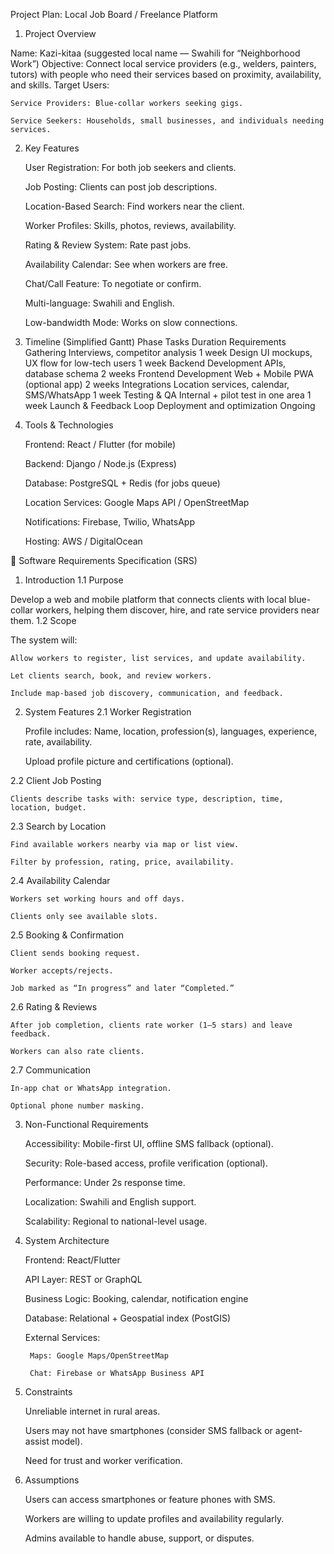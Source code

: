 Project Plan: Local Job Board / Freelance Platform
1. Project Overview

Name: Kazi-kitaa (suggested local name — Swahili for “Neighborhood Work”)
Objective: Connect local service providers (e.g., welders, painters, tutors) with people who need their services based on proximity, availability, and skills.
Target Users:

    Service Providers: Blue-collar workers seeking gigs.

    Service Seekers: Households, small businesses, and individuals needing services.

2. Key Features

    User Registration: For both job seekers and clients.

    Job Posting: Clients can post job descriptions.

    Location-Based Search: Find workers near the client.

    Worker Profiles: Skills, photos, reviews, availability.

    Rating & Review System: Rate past jobs.

    Availability Calendar: See when workers are free.

    Chat/Call Feature: To negotiate or confirm.

    Multi-language: Swahili and English.

    Low-bandwidth Mode: Works on slow connections.

3. Timeline (Simplified Gantt)
Phase	Tasks	Duration
Requirements Gathering	Interviews, competitor analysis	1 week
Design	UI mockups, UX flow for low-tech users	1 week
Backend Development	APIs, database schema	2 weeks
Frontend Development	Web + Mobile PWA (optional app)	2 weeks
Integrations	Location services, calendar, SMS/WhatsApp	1 week
Testing & QA	Internal + pilot test in one area	1 week
Launch & Feedback Loop	Deployment and optimization	Ongoing
4. Tools & Technologies

    Frontend: React / Flutter (for mobile)

    Backend: Django / Node.js (Express)

    Database: PostgreSQL + Redis (for jobs queue)

    Location Services: Google Maps API / OpenStreetMap

    Notifications: Firebase, Twilio, WhatsApp

    Hosting: AWS / DigitalOcean

📄 Software Requirements Specification (SRS)
1. Introduction
1.1 Purpose

Develop a web and mobile platform that connects clients with local blue-collar workers, helping them discover, hire, and rate service providers near them.
1.2 Scope

The system will:

    Allow workers to register, list services, and update availability.

    Let clients search, book, and review workers.

    Include map-based job discovery, communication, and feedback.

2. System Features
2.1 Worker Registration

    Profile includes: Name, location, profession(s), languages, experience, rate, availability.

    Upload profile picture and certifications (optional).

2.2 Client Job Posting

    Clients describe tasks with: service type, description, time, location, budget.

2.3 Search by Location

    Find available workers nearby via map or list view.

    Filter by profession, rating, price, availability.

2.4 Availability Calendar

    Workers set working hours and off days.

    Clients only see available slots.

2.5 Booking & Confirmation

    Client sends booking request.

    Worker accepts/rejects.

    Job marked as “In progress” and later “Completed.”

2.6 Rating & Reviews

    After job completion, clients rate worker (1–5 stars) and leave feedback.

    Workers can also rate clients.

2.7 Communication

    In-app chat or WhatsApp integration.

    Optional phone number masking.

3. Non-Functional Requirements

    Accessibility: Mobile-first UI, offline SMS fallback (optional).

    Security: Role-based access, profile verification (optional).

    Performance: Under 2s response time.

    Localization: Swahili and English support.

    Scalability: Regional to national-level usage.

4. System Architecture

    Frontend: React/Flutter

    API Layer: REST or GraphQL

    Business Logic: Booking, calendar, notification engine

    Database: Relational + Geospatial index (PostGIS)

    External Services:

        Maps: Google Maps/OpenStreetMap

        Chat: Firebase or WhatsApp Business API

5. Constraints

    Unreliable internet in rural areas.

    Users may not have smartphones (consider SMS fallback or agent-assist model).

    Need for trust and worker verification.

6. Assumptions

    Users can access smartphones or feature phones with SMS.

    Workers are willing to update profiles and availability regularly.

    Admins available to handle abuse, support, or disputes.
